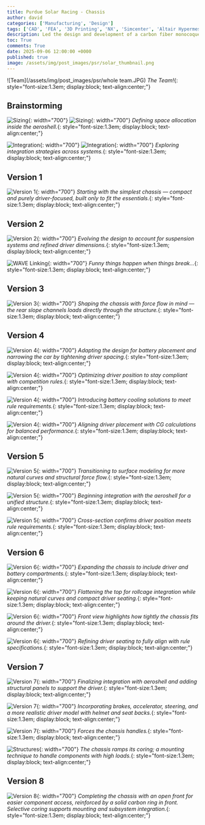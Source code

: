 ```yaml
---
title: Purdue Solar Racing - Chassis
author: david
categories: ['Manufacturing', 'Design']
tags: ['CAD', 'FEA', '3D Printing', 'NX', 'Simcenter', 'Altair Hypermesh', 'Integration', 'Leadership', 'Teamcenter', 'PDM', 'Top-Down Modeling']
description: Led the design and development of a carbon fiber monocoque chassis for Purdue Solar Racing’s 2026 solar car competition.
toc: True
comments: True
date: 2025-09-06 12:00:00 +0000
published: true
image: /assets/img/post_images/psr/solar_thumbnail.png
---
```


![Team](/assets/img/post_images/psr/whole team.JPG)
*The Team!*{: style="font-size:1.3em; display:block; text-align:center;"}


## Brainstorming

![Sizing](/assets/img/post_images/psr/chassis/brainstorm.png){: width="700"}
![Sizing](/assets/img/post_images/psr/chassis/brainstorm5.png){: width="700"}
*Defining space allocation inside the aeroshell.*{: style="font-size:1.3em; display:block; text-align:center;"}

![Integration](/assets/img/post_images/psr/chassis/brainstorm1.png){: width="700"}
![Integration](/assets/img/post_images/psr/chassis/brainstorm4.png){: width="700"}
*Exploring integration strategies across systems.*{: style="font-size:1.3em; display:block; text-align:center;"}

## Version 1
![Version 1](/assets/img/post_images/psr/chassis/chassis1.png){: width="700"}
*Starting with the simplest chassis — compact and purely driver-focused, built only to fit the essentials.*{: style="font-size:1.3em; display:block; text-align:center;"}

## Version 2
![Version 2](/assets/img/post_images/psr/chassis/chassis2.1.png){: width="700"}
*Evolving the design to account for suspension systems and refined driver dimensions.*{: style="font-size:1.3em; display:block; text-align:center;"}

![WAVE Linking](/assets/img/post_images/psr/integration/wavelinking4.jpg){: width="700"}
*Funny things happen when things break...*{: style="font-size:1.3em; display:block; text-align:center;"}

## Version 3
![Version 3](/assets/img/post_images/psr/chassis/chassis3.png){: width="700"}
*Shaping the chassis with force flow in mind — the rear slope channels loads directly through the structure.*{: style="font-size:1.3em; display:block; text-align:center;"}

## Version 4
![Version 4](/assets/img/post_images/psr/chassis/chassis4.2.png){: width="700"}
*Adapting the design for battery placement and narrowing the car by tightening driver spacing.*{: style="font-size:1.3em; display:block; text-align:center;"}

![Version 4](/assets/img/post_images/psr/chassis/chassis4.3.png){: width="700"}
*Optimizing driver position to stay compliant with competition rules.*{: style="font-size:1.3em; display:block; text-align:center;"}

![Version 4](/assets/img/post_images/psr/chassis/chassis4.1.png){: width="700"}
*Introducing battery cooling solutions to meet rule requirements.*{: style="font-size:1.3em; display:block; text-align:center;"}

![Version 4](/assets/img/post_images/psr/chassis/chassis4.5.png){: width="700"}
*Aligning driver placement with CG calculations for balanced performance.*{: style="font-size:1.3em; display:block; text-align:center;"}

## Version 5
![Version 5](/assets/img/post_images/psr/chassis/chassis5.1.png){: width="700"}
*Transitioning to surface modeling for more natural curves and structural force flow.*{: style="font-size:1.3em; display:block; text-align:center;"}

![Version 5](/assets/img/post_images/psr/chassis/chassis5.2.png){: width="700"}
*Beginning integration with the aeroshell for a unified structure.*{: style="font-size:1.3em; display:block; text-align:center;"}

![Version 5](/assets/img/post_images/psr/chassis/chassis5.4.png){: width="700"}
*Cross-section confirms driver position meets rule requirements.*{: style="font-size:1.3em; display:block; text-align:center;"}

## Version 6
![Version 6](/assets/img/post_images/psr/chassis/chassis6.3.png){: width="700"}
*Expanding the chassis to include driver and battery compartments.*{: style="font-size:1.3em; display:block; text-align:center;"}

![Version 6](/assets/img/post_images/psr/chassis/chassis6.4.png){: width="700"}
*Flattening the top for rollcage integration while keeping natural curves and compact driver seating.*{: style="font-size:1.3em; display:block; text-align:center;"}

![Version 6](/assets/img/post_images/psr/chassis/chassis6.5.png){: width="700"}
*Front view highlights how tightly the chassis fits around the driver.*{: style="font-size:1.3em; display:block; text-align:center;"}

![Version 6](/assets/img/post_images/psr/chassis/chassis6.6.png){: width="700"}
*Refining driver seating to fully align with rule specifications.*{: style="font-size:1.3em; display:block; text-align:center;"}

## Version 7
![Version 7](/assets/img/post_images/psr/chassis/chassis7.1.png){: width="700"}
*Finalizing integration with aeroshell and adding structural panels to support the driver.*{: style="font-size:1.3em; display:block; text-align:center;"}

![Version 7](/assets/img/post_images/psr/chassis/chassis7.7.png){: width="700"}
*Incorporating brakes, accelerator, steering, and a more realistic driver model with helmet and seat backs.*{: style="font-size:1.3em; display:block; text-align:center;"}

![Version 7](/assets/img/post_images/psr/chassis/chassis7.8.png){: width="700"}
*Forces the chassis handles.*{: style="font-size:1.3em; display:block; text-align:center;"}

![Structures](/assets/img/post_images/psr/integration/integration4.png){: width="700"}
*The chassis ramps its coring; a mounting technique to handle components with high loads.*{: style="font-size:1.3em; display:block; text-align:center;"}

## Version 8
![Version 8](/assets/img/post_images/psr/chassis/chassis8.png){: width="700"}
*Completing the chassis with an open front for easier component access, reinforced by a solid carbon ring in front. Selective coring supports mounting and subsystem integration.*{: style="font-size:1.3em; display:block; text-align:center;"}

